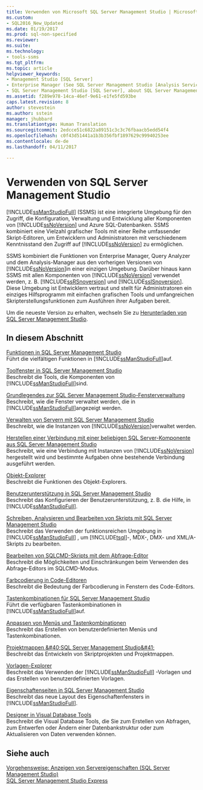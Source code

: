 ```yaml
---
title: Verwenden von Microsoft SQL Server Management Studio | Microsoft-Dokumentation
ms.custom:
- SQL2016_New_Updated
ms.date: 01/19/2017
ms.prod: sql-non-specified
ms.reviewer: 
ms.suite: 
ms.technology:
- tools-ssms
ms.tgt_pltfrm: 
ms.topic: article
helpviewer_keywords:
- Management Studio [SQL Server]
- Enterprise Manager (See SQL Server Management Studio [Analysis Services])
- SQL Server Management Studio [SQL Server], about SQL Server Management Studio
ms.assetid: f289e978-14ca-46ef-9e61-e1fe5fd593be
caps.latest.revision: 8
author: stevestein
ms.author: sstein
manager: jhubbard
ms.translationtype: Human Translation
ms.sourcegitcommit: 2edcce51c6822a89151c3c3c76fbaacb5edd54f4
ms.openlocfilehash: c0f43d51441a1b3b356fbf1897629c99940253ee
ms.contentlocale: de-de
ms.lasthandoff: 04/11/2017

---
```

# <a name="use-sql-server-management-studio"></a>Verwenden von SQL Server Management Studio
[!INCLUDE[ssManStudioFull](../includes/ssmanstudiofull_md.md)] (SSMS) ist eine integrierte Umgebung für den Zugriff, die Konfiguration, Verwaltung und Entwicklung aller Komponenten von [!INCLUDE[ssNoVersion](../includes/ssnoversion_md.md)] und Azure SQL-Datenbanken. SSMS kombiniert eine Vielzahl grafischer Tools mit einer Reihe umfassender Skript-Editoren, um Entwicklern und Administratoren mit verschiedenem Kenntnisstand den Zugriff auf [!INCLUDE[ssNoVersion](../includes/ssnoversion_md.md)] zu ermöglichen.  
  
SSMS kombiniert die Funktionen von Enterprise Manager, Query Analyzer und dem Analysis-Manager aus den vorherigen Versionen von [!INCLUDE[ssNoVersion](../includes/ssnoversion_md.md)]in einer einzigen Umgebung. Darüber hinaus kann SSMS mit allen Komponenten von [!INCLUDE[ssNoVersion](../includes/ssnoversion_md.md)] verwendet werden, z. B. [!INCLUDE[ssRSnoversion](../includes/ssrsnoversion_md.md)] und [!INCLUDE[ssISnoversion](../includes/ssisnoversion_md.md)]. Diese Umgebung ist Entwicklern vertraut und stellt für Administratoren ein einziges Hilfsprogramm mit einfachen grafischen Tools und umfangreichen Skripterstellungsfunktionen zum Ausführen ihrer Aufgaben bereit.  
  
Um die neueste Version zu erhalten, wechseln Sie zu [Herunterladen von SQL Server Management Studio](https://msdn.microsoft.com/library/mt238290.aspx).  
  
## <a name="in-this-section"></a>In diesem Abschnitt  
[Funktionen in SQL Server Management Studio](../ssms/features-in-sql-server-management-studio.md)  
Führt die vielfältigen Funktionen in [!INCLUDE[ssManStudioFull](../includes/ssmanstudiofull_md.md)]auf.  
  
[Toolfenster in SQL Server Management Studio](../ssms/tool-windows-in-sql-server-management-studio.md)  
Beschreibt die Tools, die Komponenten von [!INCLUDE[ssManStudioFull](../includes/ssmanstudiofull_md.md)]sind.  
  
[Grundlegendes zur SQL Server Management Studio-Fensterverwaltung](../ssms/understand-sql-server-management-studio-windows-management.md)  
Beschreibt, wie die Fenster verwaltet werden, die in [!INCLUDE[ssManStudioFull](../includes/ssmanstudiofull_md.md)]angezeigt werden.  
  
[Verwalten von Servern mit SQL Server Management Studio](../ssms/administer-servers-with-sql-server-management-studio.md)  
Beschreibt, wie die Instanzen von [!INCLUDE[ssNoVersion](../includes/ssnoversion_md.md)]verwaltet werden.  
  
[Herstellen einer Verbindung mit einer beliebigen SQL Server-Komponente aus SQL Server Management Studio](../ssms/f1-help/connect-to-any-sql-server-component-from-sql-server-management-studio.md)  
Beschreibt, wie eine Verbindung mit Instanzen von [!INCLUDE[ssNoVersion](../includes/ssnoversion_md.md)] hergestellt wird und bestimmte Aufgaben ohne bestehende Verbindung ausgeführt werden.  
  
[Objekt-Explorer](../ssms/object/object-explorer.md)  
Beschreibt die Funktionen des Objekt-Explorers.  
  
[Benutzerunterstützung in SQL Server Management Studio](../ssms/user-assistance-in-sql-server-management-studio.md)  
Beschreibt das Konfigurieren der Benutzerunterstützung, z. B. die Hilfe, in [!INCLUDE[ssManStudioFull](../includes/ssmanstudiofull_md.md)].  
  
[Schreiben, Analysieren und Bearbeiten von Skripts mit SQL Server Management Studio](http://msdn.microsoft.com/en-us/062051e4-4b77-4969-98ae-d2547c24ce3e)  
Beschreibt das Verwenden der funktionsreichen Umgebung in [!INCLUDE[ssManStudioFull](../includes/ssmanstudiofull_md.md)] , um [!INCLUDE[tsql](../includes/tsql_md.md)]-, MDX-, DMX- und XML/A-Skripts zu bearbeiten.  
  
[Bearbeiten von SQLCMD-Skripts mit dem Abfrage-Editor](http://msdn.microsoft.com/en-us/f77b866d-c330-47c9-9e74-0b8d8dff4b31)  
Beschreibt die Möglichkeiten und Einschränkungen beim Verwenden des Abfrage-Editors im SQLCMD-Modus.  
  
[Farbcodierung in Code-Editoren](http://msdn.microsoft.com/en-us/802882dc-c997-4e3f-8a01-994bb43169ae)  
Beschreibt die Bedeutung der Farbcodierung in Fenstern des Code-Editors.  
  
[Tastenkombinationen für SQL Server Management Studio](http://msdn.microsoft.com/en-us/98baaac4-0727-4ce4-8bfe-c63793ae69b8)  
Führt die verfügbaren Tastenkombinationen in [!INCLUDE[ssManStudioFull](../includes/ssmanstudiofull_md.md)]auf.  
  
[Anpassen von Menüs und Tastenkombinationen](../ssms/customize-menus-and-shortcut-keys.md)  
Beschreibt das Erstellen von benutzerdefinierten Menüs und Tastenkombinationen.  
  
[Projektmappen &amp;#40;SQL Server Management Studio&amp;#41;](../ssms/solution/solutions-sql-server-management-studio.md)  
Beschreibt das Entwickeln von Skriptprojekten und Projektmappen.  
  
[Vorlagen-Explorer](../ssms/template/template-explorer.md)  
Beschreibt das Verwenden der [!INCLUDE[ssManStudioFull](../includes/ssmanstudiofull_md.md)] -Vorlagen und das Erstellen von benutzerdefinierten Vorlagen.  
  
[Eigenschaftenseiten in SQL Server Management Studio](../ssms/property-pages-in-sql-server-management-studio.md)  
Beschreibt das neue Layout des Eigenschaftenfensters in [!INCLUDE[ssManStudioFull](../includes/ssmanstudiofull_md.md)].  
  
[Designer in Visual Database Tools](../ssms/visual-db-tools/visual-database-tool-designers.md)  
Beschreibt die Visual Database Tools, die Sie zum Erstellen von Abfragen, zum Entwerfen oder Ändern einer Datenbankstruktur oder zum Aktualisieren von Daten verwenden können.  
  
## <a name="see-also"></a>Siehe auch  
[Vorgehensweise: Anzeigen von Servereigenschaften (SQL Server Management Studio)](http://msdn.microsoft.com/en-us/55f3ac04-5626-4ad2-96bd-a1f1b079659d)  
[SQL Server Management Studio Express](http://msdn.microsoft.com/en-us/1a7fb3e5-51c9-437f-a8b7-10f777c4d3b7)  
  

